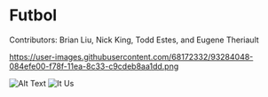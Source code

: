 # Futbol

Contributors: Brian Liu, Nick King, Todd Estes, and Eugene Theriault  

https://user-images.githubusercontent.com/68172332/93284048-084efe00-f78f-11ea-8c33-c9cdeb8aa1dd.png

![Alt Text](https://media.giphy.com/media/pdAiipxDMCHni/giphy.gif)
![It Us](https://media.giphy.com/media/aCPc91OohLWHm/giphy.gif)
